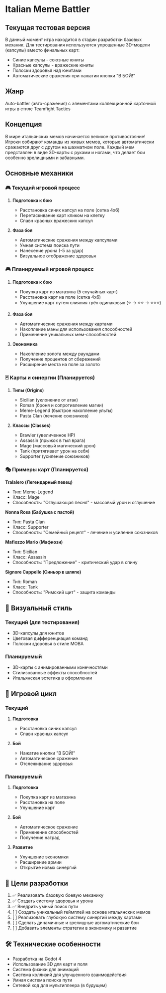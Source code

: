 # Italian Meme Battler

## Текущая тестовая версия
В данный момент игра находится в стадии разработки базовых механик. Для тестирования используются упрощенные 3D-модели (капсулы) вместо финальных карт:
- Синие капсулы - союзные юниты
- Красные капсулы - вражеские юниты
- Полоски здоровья над юнитами
- Автоматические сражения при нажатии кнопки "В БОЙ!"

## Жанр
Auto-battler (авто-сражения) с элементами коллекционной карточной игры в стиле Teamfight Tactics

## Концепция
В мире итальянских мемов начинается великое противостояние! Игроки собирают команды из живых мемов, которые автоматически сражаются друг с другом на шахматном поле. Каждый мем представлен в виде 3D-карты с руками и ногами, что делает бои особенно зрелищными и забавными.

## Основные механики

### 🎮 Текущий игровой процесс
1. **Подготовка к бою**
   - Расстановка синих капсул на поле (сетка 4x6)
   - Перетаскивание карт кликом на клетку
   - Спавн красных вражеских капсул

2. **Фаза боя**
   - Автоматические сражения между капсулами
   - Умная система поиска пути
   - Нанесение урона (-5 за удар)
   - Визуальное отображение здоровья

### 🎮 Планируемый игровой процесс
1. **Подготовка к бою**
   - Покупка карт из магазина (5 случайных карт)
   - Расстановка карт на поле (сетка 4x6)
   - Улучшение карт путем слияния трёх одинаковых (⭐ → ⭐⭐ → ⭐⭐⭐)

2. **Фаза боя**
   - Автоматические сражения между картами
   - Накопление маны для использования способностей
   - Применение уникальных мем-способностей

3. **Экономика**
   - Накопление золота между раундами
   - Получение процентов от сбережений
   - Расширение места на поле за золото

### 🃏 Карты и синергии (Планируется)
1. **Типы (Origins)**
   - Sicilian (уклонение от атак)
   - Roman (броня и сопротивление магии)
   - Meme-Legend (быстрое накопление ульты)
   - Pasta Clan (лечение союзников)

2. **Классы (Classes)**
   - Brawler (увеличенное HP)
   - Assassin (прыжок в тыл врага)
   - Mage (массовый магический урон)
   - Tank (притягивает урон на себя)
   - Supporter (усиление союзников)

### 🎭 Примеры карт (Планируется)

**Tralalero (Легендарный певец)**
- Тип: Meme-Legend
- Класс: Mage
- Способность: "Оглушающая песня" - массовый урон и оглушение

**Nonna Rosa (Бабушка с пастой)**
- Тип: Pasta Clan
- Класс: Supporter
- Способность: "Семейный рецепт" - лечение и усиление союзников

**Mafiozzo Mario (Мафиози)**
- Тип: Sicilian
- Класс: Assassin
- Способность: "Предложение" - критический удар в спину

**Signore Cappello (Синьор в шляпе)**
- Тип: Roman
- Класс: Tank
- Способность: "Римский щит" - защита команды

## 🎨 Визуальный стиль
### Текущий (для тестирования)
- 3D-капсулы для юнитов
- Цветовая дифференциация команд
- Полоски здоровья в стиле MOBA

### Планируемый
- 3D-карты с анимированными конечностями
- Стилизованные эффекты способностей
- Итальянская эстетика в оформлении

## 🔄 Игровой цикл
### Текущий
1. **Подготовка**
   - Расстановка синих капсул
   - Спавн красных капсул

2. **Бой**
   - Нажатие кнопки "В БОЙ!"
   - Автоматическое сражение
   - Отслеживание здоровья

### Планируемый
1. **Подготовка**
   - Покупка карт из магазина
   - Расстановка на поле
   - Улучшение карт

2. **Бой**
   - Автоматическое сражение
   - Применение способностей
   - Получение наград

3. **Развитие**
   - Улучшение экономики
   - Расширение армии
   - Открытие новых синергий

## 🎯 Цели разработки
1. ✅ Реализовать базовую боевую механику
2. ✅ Создать систему здоровья и урона
3. ✅ Внедрить умный поиск пути
4. [ ] Создать уникальный геймплей на основе итальянских мемов
5. [ ] Реализовать глубокую систему синергий между картами
6. [ ] Сделать динамичные и зрелищные автоматические бои
7. [ ] Добавить элементы стратегии в экономику и развитие

## 🛠️ Технические особенности
- Разработка на Godot 4
- Использование 3D для карт и поля
- Система физики для анимаций
- Система коллизий для улучшенного взаимодействия
- Умная система поиска пути
- Сетевой код для мультиплеера (в будущем)
